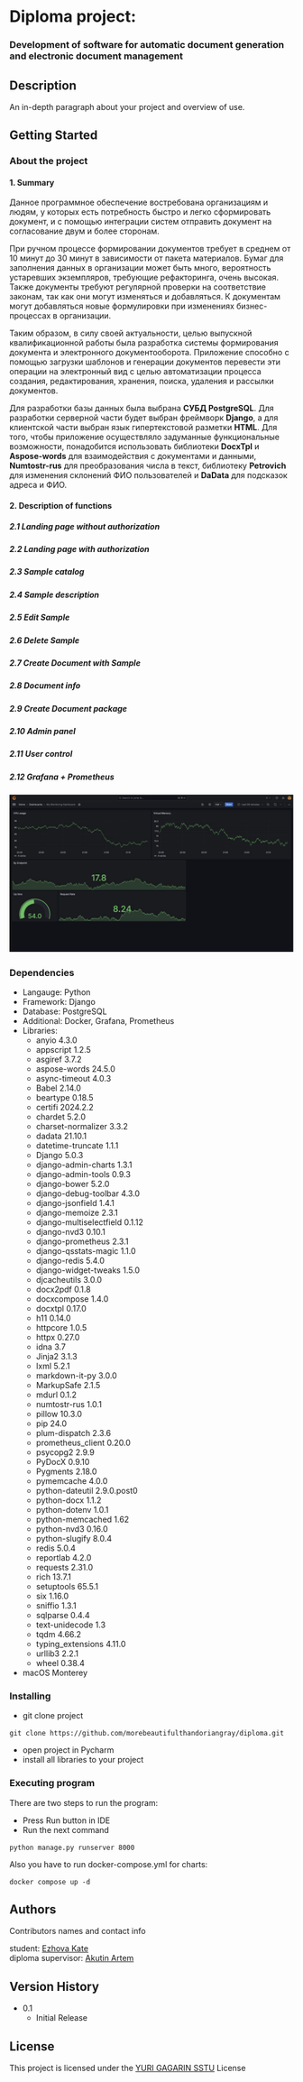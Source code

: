 # Diploma project: 
### Development of software for automatic document generation and electronic document management


## Description

An in-depth paragraph about your project and overview of use.

## Getting Started

### About the project

#### 1. Summary

Данное программное обеспечение востребована организациям и людям, у которых есть потребность быстро и легко сформировать документ, и с помощью интеграции систем отправить документ на согласование двум и более сторонам.

При ручном процессе формировании документов требует в среднем от 10 минут до 30 минут в зависимости от пакета материалов. Бумаг для заполнения данных в организации может быть много, вероятность устаревших экземпляров, требующие рефакторинга, очень высокая.  Также документы требуют регулярной проверки на соответствие законам, так как они могут изменяться и добавляться. К документам могут добавляться новые формулировки при изменениях бизнес-процессах в организации.

Таким образом, в силу своей актуальности, цeлью выпускной квалификационной работы былa разработка системы формирования документа и электронного документооборота. Приложение способно с помощью загрузки шаблонов и генерации документов перевести эти операции на электронный вид с целью автоматизации процесса создания, редактирования, хранения, пoиска, удаления и рассылки документов.

Для разработки базы данных была выбрана **СУБД PostgreSQL**. Для разработки серверной части будет выбран фреймворк **Django**, а для клиентской части выбран язык гипертекстовой разметки **HTML**. Для того, чтобы приложение осуществляло задуманные функциональные возможности, понадобится использовать библиотеки **DocxTpl** и **Aspose-words** для взаимодействия с документами и данными, **Numtostr-rus** для преобразования числа в текст, библиотеку **Petrovich** для изменения склонений ФИО пользователей и **DaData** для подсказок адреса и ФИО.

#### 2. Description of functions

##### 2.1 Landing page without authorization
##### 2.2 Landing page with authorization
##### 2.3 Sample catalog
##### 2.4 Sample description
##### 2.5 Edit Sample 
##### 2.6 Delete Sample
##### 2.7 Create Document with Sample
##### 2.8 Document info
##### 2.9 Create Document package
##### 2.10 Admin panel
##### 2.11 User control
##### 2.12 Grafana + Prometheus
![alt text](https://github.com/morebeautifulthandoriangray/diploma/blob/main/grafanaprometheus.png?raw=true)



### Dependencies

* Langauge: Python
* Framework: Django
* Database: PostgreSQL
* Additional: Docker, Grafana, Prometheus
* Libraries: 
    * anyio 4.3.0
    * appscript 1.2.5
    * asgiref 3.7.2
    * aspose-words 24.5.0
    * async-timeout 4.0.3
    * Babel 2.14.0
    * beartype 0.18.5
    * certifi 2024.2.2
    * chardet 5.2.0
    * charset-normalizer 3.3.2
    * dadata 21.10.1
    * datetime-truncate 1.1.1
    * Django 5.0.3
    * django-admin-charts 1.3.1
    * django-admin-tools 0.9.3
    * django-bower 5.2.0
    * django-debug-toolbar 4.3.0
    * django-jsonfield 1.4.1
    * django-memoize 2.3.1
    * django-multiselectfield 0.1.12
    * django-nvd3 0.10.1
    * django-prometheus 2.3.1
    * django-qsstats-magic 1.1.0
    * django-redis 5.4.0
    * django-widget-tweaks 1.5.0
    * djcacheutils 3.0.0
    * docx2pdf 0.1.8
    * docxcompose 1.4.0
    * docxtpl 0.17.0
    * h11 0.14.0
    * httpcore 1.0.5
    * httpx 0.27.0
    * idna 3.7
    * Jinja2 3.1.3
    * lxml 5.2.1
    * markdown-it-py 3.0.0
    * MarkupSafe 2.1.5
    * mdurl 0.1.2
    * numtostr-rus 1.0.1
    * pillow 10.3.0
    * pip 24.0
    * plum-dispatch 2.3.6
    * prometheus_client 0.20.0
    * psycopg2 2.9.9
    * PyDocX 0.9.10
    * Pygments 2.18.0
    * pymemcache 4.0.0
    * python-dateutil 2.9.0.post0
    * python-docx 1.1.2
    * python-dotenv 1.0.1
    * python-memcached 1.62
    * python-nvd3 0.16.0
    * python-slugify 8.0.4
    * redis 5.0.4
    * reportlab 4.2.0
    * requests 2.31.0
    * rich 13.7.1
    * setuptools 65.5.1
    * six 1.16.0
    * sniffio 1.3.1
    * sqlparse 0.4.4
    *  text-unidecode 1.3
    *  tqdm 4.66.2
    *  typing_extensions 4.11.0
    *  urllib3 2.2.1
    *  wheel 0.38.4
* macOS Monterey

### Installing

* git clone project
```
git clone https://github.com/morebeautifulthandoriangray/diploma.git
```
* open project in Pycharm
* install all libraries to your project

### Executing program

There are two steps to run the program:

* Press Run button in IDE
* Run the next command
```
python manage.py runserver 8000
```


Also you have to run docker-compose.yml for charts:
```
docker compose up -d
```


## Authors

Contributors names and contact info

student: [Ezhova Kate](https://t.me/Alastuer)  
diploma supervisor: [Akutin Artem]()

## Version History

* 0.1
    * Initial Release

## License

This project is licensed under the [YURI GAGARIN SSTU](https://www.sstu.ru/) License
